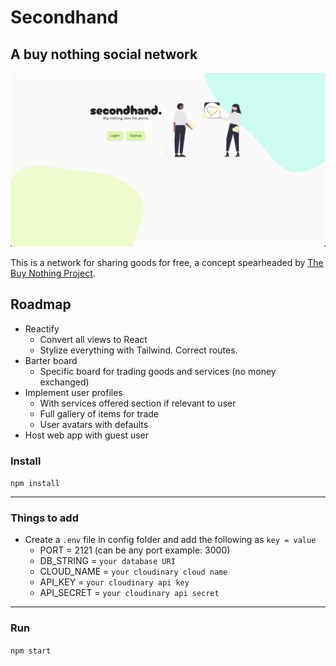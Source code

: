 # Secondhand

## A buy nothing social network

![screenshot of project](/public/imgs/screenshot.png)

This is a network for sharing goods for free, a concept spearheaded by [The Buy Nothing Project](https://buynothingproject.org/).

## Roadmap

- Reactify
  - Convert all views to React
  - Stylize everything with Tailwind. Correct routes.
- Barter board
  - Specific board for trading goods and services (no money exchanged)
- Implement user profiles
  - With services offered section if relevant to user
  - Full gallery of items for trade
  - User avatars with defaults
- Host web app with guest user

### Install

`npm install`

---

### Things to add

- Create a `.env` file in config folder and add the following as `key = value`
  - PORT = 2121 (can be any port example: 3000)
  - DB_STRING = `your database URI`
  - CLOUD_NAME = `your cloudinary cloud name`
  - API_KEY = `your cloudinary api key`
  - API_SECRET = `your cloudinary api secret`

---

### Run

`npm start`
